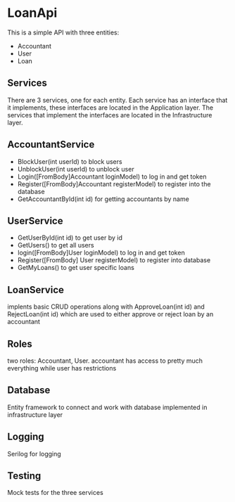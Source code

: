 # LoanApi

This is a simple API with three entities:

- Accountant
- User
- Loan

## Services

There are 3 services, one for each entity. Each service has an interface that it implements, these interfaces are located in the Application layer. The services that implement the interfaces are located in the Infrastructure layer.

## AccountantService

- BlockUser(int userId)
  to block users
- UnblockUser(int userId) to unblock user
- Login([FromBody]Accountant loginModel)
  to log in and get token
- Register([FromBody]Accountant registerModel)
  to register into the database
- GetAccountantById(int id) for getting accountants by name

## UserService

- GetUserById(int id) to get user by id
- GetUsers() to get all users
- login([FromBody]User loginModel) to log in and get token
- Register([FromBody] User registerModel) to register into database
- GetMyLoans() to get user specific loans

## LoanService

implents basic CRUD operations along with ApproveLoan(int id) and RejectLoan(int id) which are used to either approve or reject loan by an accountant

## Roles

two roles: Accountant, User. accountant has access to pretty much everything while user has restrictions

## Database

Entity framework to connect and work with database implemented in infrastructure layer

## Logging

Serilog for logging

## Testing

Mock tests for the three services
